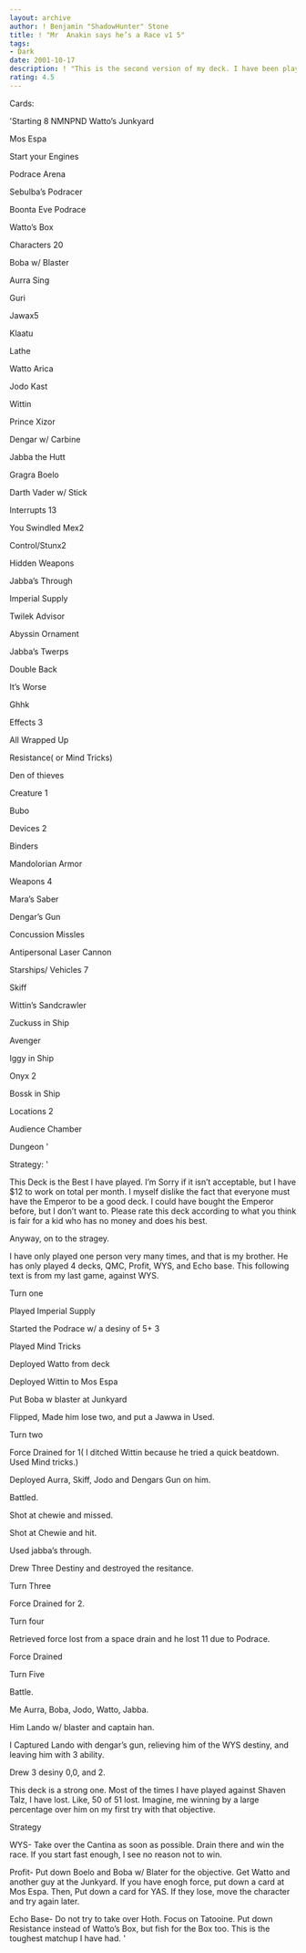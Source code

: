 ```yaml
---
layout: archive
author: ! Benjamin "ShadowHunter" Stone
title: ! "Mr  Anakin says he’s a Race v1 5"
tags:
- Dark
date: 2001-10-17
description: ! "This is the second version of my deck. I have been playing and trading since the first one, and this seems to work even better. Please tell me exactly what cards you might put in if you rate me."
rating: 4.5
---
```

Cards: 

'Starting 8 NMNPND Watto&#8217;s Junkyard

 Mos Espa 

Start your Engines 

Podrace Arena 

Sebulba&#8217;s Podracer 

Boonta Eve Podrace 

Watto&#8217;s Box 

Characters 20 

Boba w/ Blaster 

Aurra Sing 

Guri 

Jawax5 

Klaatu 

Lathe

Watto Arica 

Jodo Kast 

Wittin 

Prince Xizor 

Dengar w/ Carbine 

Jabba the Hutt 

Gragra Boelo 

Darth Vader w/ Stick 

Interrupts 13 

You Swindled Mex2 

Control/Stunx2 

Hidden Weapons 

Jabba&#8217;s Through 

Imperial Supply 

Twilek Advisor 

Abyssin Ornament 

Jabba&#8217;s Twerps 

Double Back 

It&#8217;s Worse 

Ghhk 

Effects 3  

All Wrapped Up 

Resistance( or Mind Tricks)

Den of thieves 

Creature 1 

Bubo 

Devices 2 

Binders 

Mandolorian Armor 

Weapons 4 

Mara&#8217;s Saber 

Dengar&#8217;s Gun

Concussion Missles 

Antipersonal Laser Cannon 

Starships/ Vehicles 7

Skiff

Wittin&#8217;s Sandcrawler

Zuckuss in Ship 

Avenger 

Iggy in Ship 

Onyx 2

Bossk in Ship 

Locations 2 

Audience Chamber

Dungeon   '

Strategy: '

 This Deck is the Best I have played. I&#8217;m Sorry if it isn&#8217;t acceptable, but I have $12 to work on total per month. I myself dislike the fact that everyone must have the Emperor to be a good deck. I could have bought the Emperor before, but I don&#8217;t want to. Please rate this deck according to what you think is fair for a kid who has no money and does his best. 


Anyway, on to the stragey. 


I have only played one person very many times, and that is my brother. He has only played 4 decks, QMC, Profit, WYS, and Echo base. This following text is from my last game, against WYS. 


Turn one 

Played Imperial Supply 

Started the Podrace w/ a desiny of 5+ 3 

Played Mind Tricks 

Deployed Watto from deck 

Deployed Wittin to Mos Espa 

Put Boba w blaster at Junkyard 

Flipped, Made him lose two, and put a Jawwa in Used. 


Turn two 


Force Drained for 1( I ditched Wittin because he tried a quick beatdown. Used Mind tricks.) 

Deployed Aurra, Skiff, Jodo and Dengars Gun on him. 

Battled. 

Shot at chewie and missed. 

Shot at Chewie and hit. 

Used jabba&#8217;s through. 

Drew Three Destiny and destroyed the resitance. 


Turn Three 


Force Drained for 2. 


Turn four 


Retrieved force lost from a space drain and he lost 11 due to Podrace. 

Force Drained 


Turn Five 


Battle. 

Me Aurra, Boba, Jodo, Watto, Jabba. 

Him Lando w/ blaster and captain han. 

I Captured Lando with dengar&#8217;s gun, relieving him of the WYS destiny, and leaving him with 3 ability. 

Drew 3 desiny 0,0, and 2. 


 This deck is a strong one. Most of the times I have played against Shaven Talz, I have lost. Like, 50 of 51 lost. Imagine, me winning by a large percentage over him on my first try with that objective.



Strategy


WYS- Take over the Cantina as soon as possible. Drain there and win the race. If you start fast enough, I see no reason not to win.


Profit- Put down Boelo and Boba w/ Blater for the objective. Get Watto and another guy at the Junkyard. If you have enogh force, put down a card at Mos Espa. Then, Put down a card for YAS. If they lose, move the character and try again later.


Echo Base- Do not try to take over Hoth. Focus on Tatooine. Put down Resistance instead of Watto’s Box, but fish for the Box too. This is the toughest matchup I have had. '